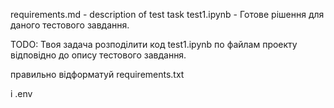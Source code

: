 





requirements.md - description of test task
test1.ipynb - Готове рішення для даного тестового завдання.

TODO:
Твоя задача розподілити код test1.ipynb по файлам проекту відповідно до опису тестового завдання.

правильно відформатуй requirements.txt

і .env